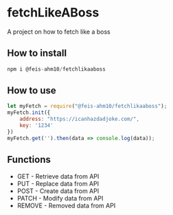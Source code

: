 # fetchLikeABoss
A project on how to fetch like a boss

## How to install
```javascript
npm i @feis-ahm10/fetchlikaaboss
```

## How to use

```javascript
let myFetch = require("@feis-ahm10/fetchlikaaboss");
myFetch.init({
    address: "https://icanhazdadjoke.com/",
    key: '1234'
})
myFetch.get('').then(data => console.log(data));
```

## Functions
- GET - Retrieve data from API
- PUT - Replace data from API
- POST - Create data from API
- PATCH - Modify data from API
- REMOVE - Removed data from API